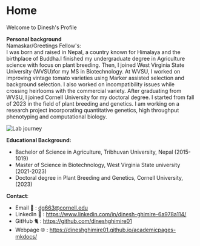 # Home  
Welcome to Dinesh's Profile

**Personal background**  
Namaskar/Greetings Fellow's:  
I was born and raised in Nepal, a country known for Himalaya and the birthplace of Buddha.I finished my undergraduate degree in Agriculture science with focus on plant breeding. Then, I joined West Virginia State University (WVSU)for my MS in Biotechnology. At WVSU,  I worked on improving vintage tomato varieties using Marker assisted selection and background selection. I also worked on incompatibility issues while crossing heirlooms with the commercial variety. After graduating from WVSU, I joined Cornell University for my doctoral degree. I started from fall of 2023 in the field of plant breeding and genetics. I am working on a research project incorporating quantitative genetics, high throughput phenotyping and computational biology. 

![Lab journey](https://github.com/user-attachments/assets/d725942f-59ef-44fd-aa63-53e5dc4cb553)


**Educational Background:**  
* Bachelor of Science in Agriculture, Tribhuvan University, Nepal (2015-1019)  
* Master of Science in Biotechnology, West Virginia State university (2021-2023)  
* Doctoral degree in Plant Breeding and Genetics, Cornell University, (2023)  

**Contact**:   
* Email 📧 : dg663@cornell.edu  
* LinkedIn 📖 : https://www.linkedin.com/in/dinesh-ghimire-6a978a114/  
* GitHub 🐈  : https://github.com/dineshghimire01
* Webpage 🌐 : https://dineshghimire01.github.io/academicpages-mkdocs/



